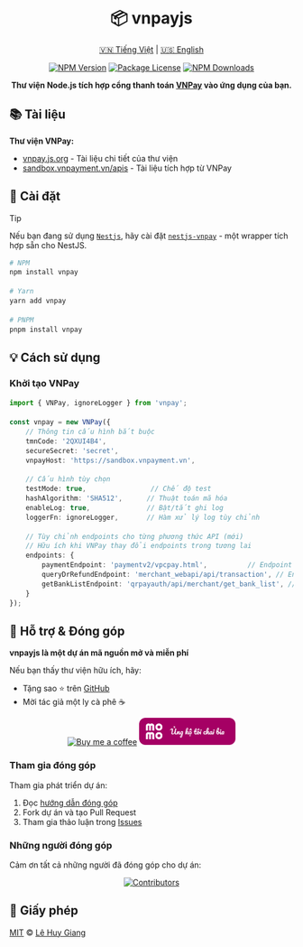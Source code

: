 <div align="center">

# 📦 vnpayjs

[🇻🇳 Tiếng Việt](./README.md) | [🇺🇸 English](./README_en-US.md)

[![NPM Version](https://img.shields.io/npm/v/vnpay)](https://www.npmjs.com/package/vnpay)
[![Package License](https://img.shields.io/npm/l/vnpay)](https://www.npmjs.com/package/vnpay)
[![NPM Downloads](https://img.shields.io/npm/d18m/vnpay)](https://www.npmjs.com/package/vnpay)

**Thư viện Node.js tích hợp cổng thanh toán [VNPay](https://vnpay.vn) vào ứng dụng của bạn.**

</div>
 
## 📚 Tài liệu

**Thư viện VNPay:**
- [vnpay.js.org](https://vnpay.js.org/) - Tài liệu chi tiết của thư viện
- [sandbox.vnpayment.vn/apis](https://sandbox.vnpayment.vn/apis) - Tài liệu tích hợp từ VNPay

## 🚀 Cài đặt

> [!TIP]
> Nếu bạn đang sử dụng [`Nestjs`](https://docs.nestjs.com), hãy cài đặt [`nestjs-vnpay`](https://github.com/lehuygiang28/nestjs-vnpay) - một wrapper tích hợp sẵn cho NestJS.

```bash
# NPM
npm install vnpay

# Yarn
yarn add vnpay

# PNPM
pnpm install vnpay
```

## 💡 Cách sử dụng

### Khởi tạo VNPay

```typescript
import { VNPay, ignoreLogger } from 'vnpay';

const vnpay = new VNPay({
    // Thông tin cấu hình bắt buộc
    tmnCode: '2QXUI4B4',
    secureSecret: 'secret',
    vnpayHost: 'https://sandbox.vnpayment.vn',
    
    // Cấu hình tùy chọn
    testMode: true,                // Chế độ test
    hashAlgorithm: 'SHA512',      // Thuật toán mã hóa
    enableLog: true,              // Bật/tắt ghi log
    loggerFn: ignoreLogger,       // Hàm xử lý log tùy chỉnh
    
    // Tùy chỉnh endpoints cho từng phương thức API (mới)
    // Hữu ích khi VNPay thay đổi endpoints trong tương lai
    endpoints: {
        paymentEndpoint: 'paymentv2/vpcpay.html',          // Endpoint thanh toán
        queryDrRefundEndpoint: 'merchant_webapi/api/transaction', // Endpoint tra cứu & hoàn tiền
        getBankListEndpoint: 'qrpayauth/api/merchant/get_bank_list', // Endpoint lấy danh sách ngân hàng
    }
});
```

## 🤝 Hỗ trợ & Đóng góp

**vnpayjs là một dự án mã nguồn mở và miễn phí**

Nếu bạn thấy thư viện hữu ích, hãy:
- Tặng sao ⭐️ trên [GitHub](https://github.com/lehuygiang28/vnpay)
- Mời tác giả một ly cà phê ☕️

<div align="center">

<a href="https://www.buymeacoffee.com/lehuygiang28" target="_blank"><img src="https://img.buymeacoffee.com/button-api/?text=Buy%20me%20a%20coffee&emoji=&slug=lehuygiang28&button_colour=1a1b27&font_colour=ffffff&font_family=Lato&outline_colour=ffffff&coffee_colour=FFDD00" height="48" alt="Buy me a coffee"></a>
<a href="https://me.momo.vn/lehuygiang28" target="_blank"><img src="https://raw.githubusercontent.com/lehuygiang28/about-me/refs/heads/main/public/images/momo-donation.png" height="48" alt="Momo donation"></a>

</div>

### Tham gia đóng góp

Tham gia phát triển dự án:
1. Đọc [hướng dẫn đóng góp](.github/CONTRIBUTING.md)
2. Fork dự án và tạo Pull Request
3. Tham gia thảo luận trong [Issues](https://github.com/lehuygiang28/vnpay/issues)

### Những người đóng góp

Cảm ơn tất cả những người đã đóng góp cho dự án:

<div align="center">

[![Contributors](https://contrib.rocks/image?repo=lehuygiang28/vnpay&max=20)](https://github.com/lehuygiang28/vnpay/graphs/contributors)

</div>

## 📄 Giấy phép

[MIT](LICENSE) © [Lê Huy Giang](https://github.com/lehuygiang28)
